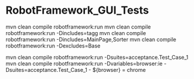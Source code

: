 # RobotFramework_GUI_Tests

mvn clean compile robotframework:run
mvn clean compile robotframework:run -Dincludes=tagg
mvn clean compile robotframework:run -Dincludes=MainPage,Sorter
mvn clean compile robotframework:run -Dexcludes=Base

mvn clean compile robotframework:run -Dsuites=acceptance.Test_Case_1
mvn clean compile robotframework:run -Dvariables=browser:ie -Dsuites=acceptance.Test_Case_1         - ${browser} =      chrome

